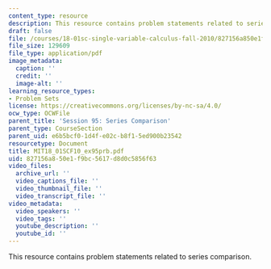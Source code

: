 ```yaml
---
content_type: resource
description: This resource contains problem statements related to series comparison.
draft: false
file: /courses/18-01sc-single-variable-calculus-fall-2010/827156a850e1f9bc5617d8d0c5856f63_MIT18_01SCF10_ex95prb.pdf
file_size: 129609
file_type: application/pdf
image_metadata:
  caption: ''
  credit: ''
  image-alt: ''
learning_resource_types:
- Problem Sets
license: https://creativecommons.org/licenses/by-nc-sa/4.0/
ocw_type: OCWFile
parent_title: 'Session 95: Series Comparison'
parent_type: CourseSection
parent_uid: e6b5bcf0-1d4f-e02c-b8f1-5ed900b23542
resourcetype: Document
title: MIT18_01SCF10_ex95prb.pdf
uid: 827156a8-50e1-f9bc-5617-d8d0c5856f63
video_files:
  archive_url: ''
  video_captions_file: ''
  video_thumbnail_file: ''
  video_transcript_file: ''
video_metadata:
  video_speakers: ''
  video_tags: ''
  youtube_description: ''
  youtube_id: ''
---
```

This resource contains problem statements related to series comparison.